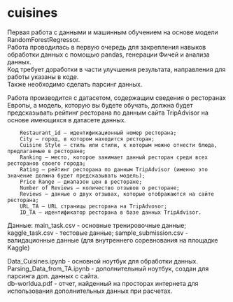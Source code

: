 # cuisines
Первая работа с данными и машинным обучением на основе модели RandomForestRegressor.  
Работа проводилась в первую очередь для закрепления навыков обработки данных с помощью pandas, генерации Фичей и анализа данных.  
Код требует доработки в части улучшения результата, направления для работы указаны в коде.  
Также необходимо сделать парсинг данных.

Работа производится с датасетом, содержащим сведения о ресторанах Европы, а модель, которую вы будете обучать, должна будет предсказывать рейтинг ресторана по данным сайта TripAdvisor на основе имеющихся в датасете данных.

        Restaurant_id — идентификационный номер ресторана;
        City — город, в котором находится ресторан;
        Cuisine Style — стиль или стили, к которым можно отнести блюда, предлагаемые в ресторане;
        Ranking — место, которое занимает данный ресторан среди всех ресторанов своего города;
        Rating — рейтинг ресторана по данным TripAdvisor (именно это значение должна будет предсказывать модель);
        Price Range — диапазон цен в ресторане;
        Number of Reviews — количество отзывов о ресторане;
        Reviews — данные о двух отзывах, которые отображаются на сайте ресторана;
        URL_TA — URL страницы ресторана на TripAdvosor;
        ID_TA — идентификатор ресторана в базе данных TripAdvisor.

Данные: main_task.csv - основные тренировочные данные; kaggle_task.csv - тестовые данные; sample_submission.csv - валидационные данные (для внутреннего соревнования на площадке Kaggle)

Data_Cuisines.ipynb - основной ноутбук для обработки данных.  
Parsing_Data_from_TA.ipynb - дополнительный ноутбук, создан для парсинга доп. данных с сайта.  
db-worldua.pdf - отчет, найденный на просторах интернета для использования дополнительных данных при расчетах.
